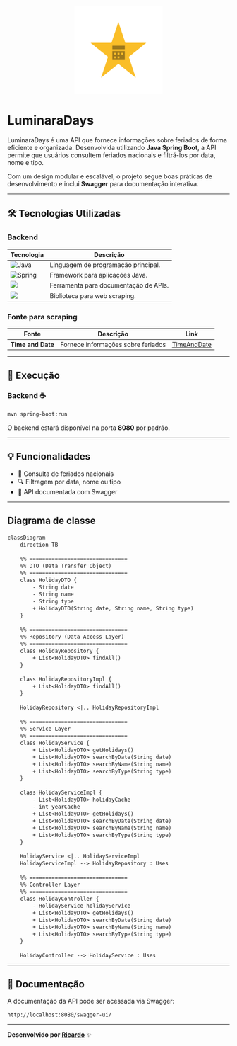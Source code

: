 <p align="center">
  <img src="https://github.com/RLC02/LuminaraDays/blob/main/Logo.png" width="200" height="200" />
</p>

# LuminaraDays

LuminaraDays é uma API que fornece informações sobre feriados de forma eficiente e organizada. Desenvolvida utilizando **Java Spring Boot**, a API permite que usuários consultem feriados nacionais e filtrá-los por data, nome e tipo.

Com um design modular e escalável, o projeto segue boas práticas de desenvolvimento e inclui **Swagger** para documentação interativa.

---

## 🛠️ Tecnologias Utilizadas

### **Backend**
| Tecnologia           | Descrição                          |
|---------------------|------------------------------------|
| <img src="https://img.shields.io/badge/java-%23ED8B00.svg?&style=for-the-badge&logo=openjdk&logoColor=&color=" alt="Java"/> | Linguagem de programação principal. |
| <img src="https://img.shields.io/badge/spring-%23ED8B00.svg?&style=for-the-badge&logo=spring&logoColor=&color=white" alt="Spring"/> | Framework para aplicações Java.     |
| <img src="https://img.shields.io/badge/-Swagger-%2385EA2D?style=for-the-badge&logo=swagger&logoColor=black"/> | Ferramenta para documentação de APIs. |
| <img src="https://img.shields.io/badge/-HTMLUnit-green?style=for-the-badge"/> | Biblioteca para web scraping. |

### **Fonte para scraping**
| Fonte               |   Descrição                          | Link |
|-------------------|-----------------------------------|------|
| **Time and Date**   | Fornece informações sobre feriados | [TimeAndDate](https://www.timeanddate.com/holidays/) |

---

## 🚀 Execução

### **Backend** ☕
```bash
mvn spring-boot:run
```
O backend estará disponível na porta **8080** por padrão.

---

## 💡 Funcionalidades
- 📆 Consulta de feriados nacionais
- 🔍 Filtragem por data, nome ou tipo
- 🚀 API documentada com Swagger

---

## Diagrama de classe

```mermaid
classDiagram
    direction TB

    %% ===============================
    %% DTO (Data Transfer Object)
    %% ===============================
    class HolidayDTO {
        - String date
        - String name
        - String type
        + HolidayDTO(String date, String name, String type)
    }

    %% ===============================
    %% Repository (Data Access Layer)
    %% ===============================
    class HolidayRepository {
        + List<HolidayDTO> findAll()
    }

    class HolidayRepositoryImpl {
        + List<HolidayDTO> findAll()
    }

    HolidayRepository <|.. HolidayRepositoryImpl

    %% ===============================
    %% Service Layer
    %% ===============================
    class HolidayService {
        + List<HolidayDTO> getHolidays()
        + List<HolidayDTO> searchByDate(String date)
        + List<HolidayDTO> searchByName(String name)
        + List<HolidayDTO> searchByType(String type)
    }

    class HolidayServiceImpl {
        - List<HolidayDTO> holidayCache
        - int yearCache
        + List<HolidayDTO> getHolidays()
        + List<HolidayDTO> searchByDate(String date)
        + List<HolidayDTO> searchByName(String name)
        + List<HolidayDTO> searchByType(String type)
    }

    HolidayService <|.. HolidayServiceImpl
    HolidayServiceImpl --> HolidayRepository : Uses

    %% ===============================
    %% Controller Layer
    %% ===============================
    class HolidayController {
        - HolidayService holidayService
        + List<HolidayDTO> getHolidays()
        + List<HolidayDTO> searchByDate(String date)
        + List<HolidayDTO> searchByName(String name)
        + List<HolidayDTO> searchByType(String type)
    }

    HolidayController --> HolidayService : Uses
```
---

## 📖 Documentação
A documentação da API pode ser acessada via Swagger:
```
http://localhost:8080/swagger-ui/
```

---
**Desenvolvido por [Ricardo](https://github.com/RLC02)** ✨
